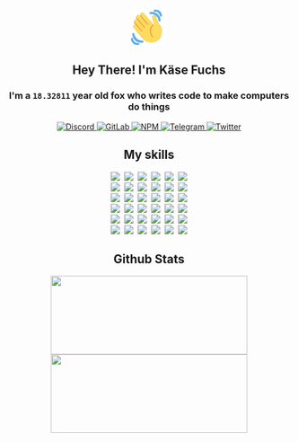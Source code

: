 <div><p align=center><img src=./resources/images/wave.gif width=64px height=64px></p><h2 align=center>Hey There! I'm Käse Fuchs</h2><h3 align=center>I'm a <code>18.32811</code> year old fox who writes code to make computers do things</h3><p align=center><a href=https://discord.com/users/507526681125322772><img alt=Discord src="https://img.shields.io/badge/Discord-5865F2?logo=discord&logoColor=white&style=flat-square#a9a40600fcd621200c0016b805bbf072"> </a><a href=https://gitlab.com/kasefuchs><img alt=GitLab src="https://img.shields.io/badge/GitLab-330F63?logo=gitlab&logoColor=white&style=flat-square#a9a40600fcd621200c0016b805bbf072"> </a><a href=https://npmjs.com/~kasefuchs><img alt=NPM src="https://img.shields.io/badge/NPM-CB3837?logo=npm&logoColor=white&style=flat-square#a9a40600fcd621200c0016b805bbf072"> </a><a href=https://t.me/kasefuchs><img alt=Telegram src="https://img.shields.io/badge/Telegram-2CA5E0?logo=telegram&logoColor=white&style=flat-square#a9a40600fcd621200c0016b805bbf072"> </a><a href=https://twitter.com/kasefuchs><img alt=Twitter src="https://img.shields.io/badge/Twitter-1DA1F2?logo=twitter&logoColor=white&style=flat-square#a9a40600fcd621200c0016b805bbf072"></a></p><h2 align=center>My skills</h2><p align=center><a href=https://aws.amazon.com/ ><picture><source srcset="https://skillicons.dev/icons?i=aws&theme=dark#a9a40600fcd621200c0016b805bbf072" media="(prefers-color-scheme: dark)"><source srcset="https://skillicons.dev/icons?i=aws&theme=light#a9a40600fcd621200c0016b805bbf072" media="(prefers-color-scheme: light), (prefers-color-scheme: no-preference)"><img src="https://skillicons.dev/icons?i=aws&theme=light#a9a40600fcd621200c0016b805bbf072"></picture></a>&nbsp;&nbsp;<a href=https://en.wikipedia.org/wiki/Bash_(Unix_shell)><picture><source srcset="https://skillicons.dev/icons?i=bash&theme=dark#a9a40600fcd621200c0016b805bbf072" media="(prefers-color-scheme: dark)"><source srcset="https://skillicons.dev/icons?i=bash&theme=light#a9a40600fcd621200c0016b805bbf072" media="(prefers-color-scheme: light), (prefers-color-scheme: no-preference)"><img src="https://skillicons.dev/icons?i=bash&theme=light#a9a40600fcd621200c0016b805bbf072"></picture></a>&nbsp;&nbsp;<a href=https://discord.com/developers/docs><picture><source srcset="https://skillicons.dev/icons?i=bots&theme=dark#a9a40600fcd621200c0016b805bbf072" media="(prefers-color-scheme: dark)"><source srcset="https://skillicons.dev/icons?i=bots&theme=light#a9a40600fcd621200c0016b805bbf072" media="(prefers-color-scheme: light), (prefers-color-scheme: no-preference)"><img src="https://skillicons.dev/icons?i=bots&theme=light#a9a40600fcd621200c0016b805bbf072"></picture></a>&nbsp;&nbsp;<a href=https://www.cloudflare.com/ ><picture><source srcset="https://skillicons.dev/icons?i=cloudflare&theme=dark#a9a40600fcd621200c0016b805bbf072" media="(prefers-color-scheme: dark)"><source srcset="https://skillicons.dev/icons?i=cloudflare&theme=light#a9a40600fcd621200c0016b805bbf072" media="(prefers-color-scheme: light), (prefers-color-scheme: no-preference)"><img src="https://skillicons.dev/icons?i=cloudflare&theme=light#a9a40600fcd621200c0016b805bbf072"></picture></a>&nbsp;&nbsp;<a href=https://en.wikipedia.org/wiki/CSS><picture><source srcset="https://skillicons.dev/icons?i=css&theme=dark#a9a40600fcd621200c0016b805bbf072" media="(prefers-color-scheme: dark)"><source srcset="https://skillicons.dev/icons?i=css&theme=light#a9a40600fcd621200c0016b805bbf072" media="(prefers-color-scheme: light), (prefers-color-scheme: no-preference)"><img src="https://skillicons.dev/icons?i=css&theme=light#a9a40600fcd621200c0016b805bbf072"></picture></a>&nbsp;&nbsp;<a href=https://www.docker.com/ ><picture><source srcset="https://skillicons.dev/icons?i=docker&theme=dark#a9a40600fcd621200c0016b805bbf072" media="(prefers-color-scheme: dark)"><source srcset="https://skillicons.dev/icons?i=docker&theme=light#a9a40600fcd621200c0016b805bbf072" media="(prefers-color-scheme: light), (prefers-color-scheme: no-preference)"><img src="https://skillicons.dev/icons?i=docker&theme=light#a9a40600fcd621200c0016b805bbf072"></picture></a><br><a href=https://www.electronjs.org/ ><picture><source srcset="https://skillicons.dev/icons?i=electron&theme=dark#a9a40600fcd621200c0016b805bbf072" media="(prefers-color-scheme: dark)"><source srcset="https://skillicons.dev/icons?i=electron&theme=light#a9a40600fcd621200c0016b805bbf072" media="(prefers-color-scheme: light), (prefers-color-scheme: no-preference)"><img src="https://skillicons.dev/icons?i=electron&theme=light#a9a40600fcd621200c0016b805bbf072"></picture></a>&nbsp;&nbsp;<a href=https://expressjs.com/ ><picture><source srcset="https://skillicons.dev/icons?i=express&theme=dark#a9a40600fcd621200c0016b805bbf072" media="(prefers-color-scheme: dark)"><source srcset="https://skillicons.dev/icons?i=express&theme=light#a9a40600fcd621200c0016b805bbf072" media="(prefers-color-scheme: light), (prefers-color-scheme: no-preference)"><img src="https://skillicons.dev/icons?i=express&theme=light#a9a40600fcd621200c0016b805bbf072"></picture></a>&nbsp;&nbsp;<a href=https://www.figma.com/ ><picture><source srcset="https://skillicons.dev/icons?i=figma&theme=dark#a9a40600fcd621200c0016b805bbf072" media="(prefers-color-scheme: dark)"><source srcset="https://skillicons.dev/icons?i=figma&theme=light#a9a40600fcd621200c0016b805bbf072" media="(prefers-color-scheme: light), (prefers-color-scheme: no-preference)"><img src="https://skillicons.dev/icons?i=figma&theme=light#a9a40600fcd621200c0016b805bbf072"></picture></a>&nbsp;&nbsp;<a href=https://firebase.google.com/ ><picture><source srcset="https://skillicons.dev/icons?i=firebase&theme=dark#a9a40600fcd621200c0016b805bbf072" media="(prefers-color-scheme: dark)"><source srcset="https://skillicons.dev/icons?i=firebase&theme=light#a9a40600fcd621200c0016b805bbf072" media="(prefers-color-scheme: light), (prefers-color-scheme: no-preference)"><img src="https://skillicons.dev/icons?i=firebase&theme=light#a9a40600fcd621200c0016b805bbf072"></picture></a>&nbsp;&nbsp;<a href=https://flask.palletsprojects.com/ ><picture><source srcset="https://skillicons.dev/icons?i=flask&theme=dark#a9a40600fcd621200c0016b805bbf072" media="(prefers-color-scheme: dark)"><source srcset="https://skillicons.dev/icons?i=flask&theme=light#a9a40600fcd621200c0016b805bbf072" media="(prefers-color-scheme: light), (prefers-color-scheme: no-preference)"><img src="https://skillicons.dev/icons?i=flask&theme=light#a9a40600fcd621200c0016b805bbf072"></picture></a>&nbsp;&nbsp;<a href=https://cloud.google.com/ ><picture><source srcset="https://skillicons.dev/icons?i=gcp&theme=dark#a9a40600fcd621200c0016b805bbf072" media="(prefers-color-scheme: dark)"><source srcset="https://skillicons.dev/icons?i=gcp&theme=light#a9a40600fcd621200c0016b805bbf072" media="(prefers-color-scheme: light), (prefers-color-scheme: no-preference)"><img src="https://skillicons.dev/icons?i=gcp&theme=light#a9a40600fcd621200c0016b805bbf072"></picture></a><br><a href=https://git-scm.com/ ><picture><source srcset="https://skillicons.dev/icons?i=git&theme=dark#a9a40600fcd621200c0016b805bbf072" media="(prefers-color-scheme: dark)"><source srcset="https://skillicons.dev/icons?i=git&theme=light#a9a40600fcd621200c0016b805bbf072" media="(prefers-color-scheme: light), (prefers-color-scheme: no-preference)"><img src="https://skillicons.dev/icons?i=git&theme=light#a9a40600fcd621200c0016b805bbf072"></picture></a>&nbsp;&nbsp;<a href=https://github.com/ ><picture><source srcset="https://skillicons.dev/icons?i=github&theme=dark#a9a40600fcd621200c0016b805bbf072" media="(prefers-color-scheme: dark)"><source srcset="https://skillicons.dev/icons?i=github&theme=light#a9a40600fcd621200c0016b805bbf072" media="(prefers-color-scheme: light), (prefers-color-scheme: no-preference)"><img src="https://skillicons.dev/icons?i=github&theme=light#a9a40600fcd621200c0016b805bbf072"></picture></a>&nbsp;&nbsp;<a href=https://gitlab.com/ ><picture><source srcset="https://skillicons.dev/icons?i=gitlab&theme=dark#a9a40600fcd621200c0016b805bbf072" media="(prefers-color-scheme: dark)"><source srcset="https://skillicons.dev/icons?i=gitlab&theme=light#a9a40600fcd621200c0016b805bbf072" media="(prefers-color-scheme: light), (prefers-color-scheme: no-preference)"><img src="https://skillicons.dev/icons?i=gitlab&theme=light#a9a40600fcd621200c0016b805bbf072"></picture></a>&nbsp;&nbsp;<a href=https://www.heroku.com/ ><picture><source srcset="https://skillicons.dev/icons?i=heroku&theme=dark#a9a40600fcd621200c0016b805bbf072" media="(prefers-color-scheme: dark)"><source srcset="https://skillicons.dev/icons?i=heroku&theme=light#a9a40600fcd621200c0016b805bbf072" media="(prefers-color-scheme: light), (prefers-color-scheme: no-preference)"><img src="https://skillicons.dev/icons?i=heroku&theme=light#a9a40600fcd621200c0016b805bbf072"></picture></a>&nbsp;&nbsp;<a href=https://en.wikipedia.org/wiki/HTML><picture><source srcset="https://skillicons.dev/icons?i=html&theme=dark#a9a40600fcd621200c0016b805bbf072" media="(prefers-color-scheme: dark)"><source srcset="https://skillicons.dev/icons?i=html&theme=light#a9a40600fcd621200c0016b805bbf072" media="(prefers-color-scheme: light), (prefers-color-scheme: no-preference)"><img src="https://skillicons.dev/icons?i=html&theme=light#a9a40600fcd621200c0016b805bbf072"></picture></a>&nbsp;&nbsp;<a href=https://en.wikipedia.org/wiki/JavaScript><picture><source srcset="https://skillicons.dev/icons?i=js&theme=dark#a9a40600fcd621200c0016b805bbf072" media="(prefers-color-scheme: dark)"><source srcset="https://skillicons.dev/icons?i=js&theme=light#a9a40600fcd621200c0016b805bbf072" media="(prefers-color-scheme: light), (prefers-color-scheme: no-preference)"><img src="https://skillicons.dev/icons?i=js&theme=light#a9a40600fcd621200c0016b805bbf072"></picture></a><br><a href=https://en.wikipedia.org/wiki/Linux><picture><source srcset="https://skillicons.dev/icons?i=linux&theme=dark#a9a40600fcd621200c0016b805bbf072" media="(prefers-color-scheme: dark)"><source srcset="https://skillicons.dev/icons?i=linux&theme=light#a9a40600fcd621200c0016b805bbf072" media="(prefers-color-scheme: light), (prefers-color-scheme: no-preference)"><img src="https://skillicons.dev/icons?i=linux&theme=light#a9a40600fcd621200c0016b805bbf072"></picture></a>&nbsp;&nbsp;<a href=https://mui.com/ ><picture><source srcset="https://skillicons.dev/icons?i=materialui&theme=dark#a9a40600fcd621200c0016b805bbf072" media="(prefers-color-scheme: dark)"><source srcset="https://skillicons.dev/icons?i=materialui&theme=light#a9a40600fcd621200c0016b805bbf072" media="(prefers-color-scheme: light), (prefers-color-scheme: no-preference)"><img src="https://skillicons.dev/icons?i=materialui&theme=light#a9a40600fcd621200c0016b805bbf072"></picture></a>&nbsp;&nbsp;<a href=https://en.wikipedia.org/wiki/Markdown><picture><source srcset="https://skillicons.dev/icons?i=md&theme=dark#a9a40600fcd621200c0016b805bbf072" media="(prefers-color-scheme: dark)"><source srcset="https://skillicons.dev/icons?i=md&theme=light#a9a40600fcd621200c0016b805bbf072" media="(prefers-color-scheme: light), (prefers-color-scheme: no-preference)"><img src="https://skillicons.dev/icons?i=md&theme=light#a9a40600fcd621200c0016b805bbf072"></picture></a>&nbsp;&nbsp;<a href=https://www.mongodb.com/ ><picture><source srcset="https://skillicons.dev/icons?i=mongodb&theme=dark#a9a40600fcd621200c0016b805bbf072" media="(prefers-color-scheme: dark)"><source srcset="https://skillicons.dev/icons?i=mongodb&theme=light#a9a40600fcd621200c0016b805bbf072" media="(prefers-color-scheme: light), (prefers-color-scheme: no-preference)"><img src="https://skillicons.dev/icons?i=mongodb&theme=light#a9a40600fcd621200c0016b805bbf072"></picture></a>&nbsp;&nbsp;<a href=https://www.mysql.com/ ><picture><source srcset="https://skillicons.dev/icons?i=mysql&theme=dark#a9a40600fcd621200c0016b805bbf072" media="(prefers-color-scheme: dark)"><source srcset="https://skillicons.dev/icons?i=mysql&theme=light#a9a40600fcd621200c0016b805bbf072" media="(prefers-color-scheme: light), (prefers-color-scheme: no-preference)"><img src="https://skillicons.dev/icons?i=mysql&theme=light#a9a40600fcd621200c0016b805bbf072"></picture></a>&nbsp;&nbsp;<a href=https://nextjs.org/ ><picture><source srcset="https://skillicons.dev/icons?i=nextjs&theme=dark#a9a40600fcd621200c0016b805bbf072" media="(prefers-color-scheme: dark)"><source srcset="https://skillicons.dev/icons?i=nextjs&theme=light#a9a40600fcd621200c0016b805bbf072" media="(prefers-color-scheme: light), (prefers-color-scheme: no-preference)"><img src="https://skillicons.dev/icons?i=nextjs&theme=light#a9a40600fcd621200c0016b805bbf072"></picture></a><br><a href=https://nodejs.org/en/ ><picture><source srcset="https://skillicons.dev/icons?i=nodejs&theme=dark#a9a40600fcd621200c0016b805bbf072" media="(prefers-color-scheme: dark)"><source srcset="https://skillicons.dev/icons?i=nodejs&theme=light#a9a40600fcd621200c0016b805bbf072" media="(prefers-color-scheme: light), (prefers-color-scheme: no-preference)"><img src="https://skillicons.dev/icons?i=nodejs&theme=light#a9a40600fcd621200c0016b805bbf072"></picture></a>&nbsp;&nbsp;<a href=https://www.postgresql.org/ ><picture><source srcset="https://skillicons.dev/icons?i=postgres&theme=dark#a9a40600fcd621200c0016b805bbf072" media="(prefers-color-scheme: dark)"><source srcset="https://skillicons.dev/icons?i=postgres&theme=light#a9a40600fcd621200c0016b805bbf072" media="(prefers-color-scheme: light), (prefers-color-scheme: no-preference)"><img src="https://skillicons.dev/icons?i=postgres&theme=light#a9a40600fcd621200c0016b805bbf072"></picture></a>&nbsp;&nbsp;<a href=https://learn.microsoft.com/en-us/powershell/ ><picture><source srcset="https://skillicons.dev/icons?i=powershell&theme=dark#a9a40600fcd621200c0016b805bbf072" media="(prefers-color-scheme: dark)"><source srcset="https://skillicons.dev/icons?i=powershell&theme=light#a9a40600fcd621200c0016b805bbf072" media="(prefers-color-scheme: light), (prefers-color-scheme: no-preference)"><img src="https://skillicons.dev/icons?i=powershell&theme=light#a9a40600fcd621200c0016b805bbf072"></picture></a>&nbsp;&nbsp;<a href=https://www.python.org/ ><picture><source srcset="https://skillicons.dev/icons?i=py&theme=dark#a9a40600fcd621200c0016b805bbf072" media="(prefers-color-scheme: dark)"><source srcset="https://skillicons.dev/icons?i=py&theme=light#a9a40600fcd621200c0016b805bbf072" media="(prefers-color-scheme: light), (prefers-color-scheme: no-preference)"><img src="https://skillicons.dev/icons?i=py&theme=light#a9a40600fcd621200c0016b805bbf072"></picture></a>&nbsp;&nbsp;<a href=https://www.raspberrypi.org/ ><picture><source srcset="https://skillicons.dev/icons?i=raspberrypi&theme=dark#a9a40600fcd621200c0016b805bbf072" media="(prefers-color-scheme: dark)"><source srcset="https://skillicons.dev/icons?i=raspberrypi&theme=light#a9a40600fcd621200c0016b805bbf072" media="(prefers-color-scheme: light), (prefers-color-scheme: no-preference)"><img src="https://skillicons.dev/icons?i=raspberrypi&theme=light#a9a40600fcd621200c0016b805bbf072"></picture></a>&nbsp;&nbsp;<a href=https://reactjs.org/ ><picture><source srcset="https://skillicons.dev/icons?i=react&theme=dark#a9a40600fcd621200c0016b805bbf072" media="(prefers-color-scheme: dark)"><source srcset="https://skillicons.dev/icons?i=react&theme=light#a9a40600fcd621200c0016b805bbf072" media="(prefers-color-scheme: light), (prefers-color-scheme: no-preference)"><img src="https://skillicons.dev/icons?i=react&theme=light#a9a40600fcd621200c0016b805bbf072"></picture></a><br><a href=https://redux.js.org/ ><picture><source srcset="https://skillicons.dev/icons?i=redux&theme=dark#a9a40600fcd621200c0016b805bbf072" media="(prefers-color-scheme: dark)"><source srcset="https://skillicons.dev/icons?i=redux&theme=light#a9a40600fcd621200c0016b805bbf072" media="(prefers-color-scheme: light), (prefers-color-scheme: no-preference)"><img src="https://skillicons.dev/icons?i=redux&theme=light#a9a40600fcd621200c0016b805bbf072"></picture></a>&nbsp;&nbsp;<a href=https://en.wikipedia.org/wiki/Regular_expression><picture><source srcset="https://skillicons.dev/icons?i=regex&theme=dark#a9a40600fcd621200c0016b805bbf072" media="(prefers-color-scheme: dark)"><source srcset="https://skillicons.dev/icons?i=regex&theme=light#a9a40600fcd621200c0016b805bbf072" media="(prefers-color-scheme: light), (prefers-color-scheme: no-preference)"><img src="https://skillicons.dev/icons?i=regex&theme=light#a9a40600fcd621200c0016b805bbf072"></picture></a>&nbsp;&nbsp;<a href=https://en.wikipedia.org/wiki/Sass_(stylesheet_language)><picture><source srcset="https://skillicons.dev/icons?i=sass&theme=dark#a9a40600fcd621200c0016b805bbf072" media="(prefers-color-scheme: dark)"><source srcset="https://skillicons.dev/icons?i=sass&theme=light#a9a40600fcd621200c0016b805bbf072" media="(prefers-color-scheme: light), (prefers-color-scheme: no-preference)"><img src="https://skillicons.dev/icons?i=sass&theme=light#a9a40600fcd621200c0016b805bbf072"></picture></a>&nbsp;&nbsp;<a href=https://www.typescriptlang.org/ ><picture><source srcset="https://skillicons.dev/icons?i=ts&theme=dark#a9a40600fcd621200c0016b805bbf072" media="(prefers-color-scheme: dark)"><source srcset="https://skillicons.dev/icons?i=ts&theme=light#a9a40600fcd621200c0016b805bbf072" media="(prefers-color-scheme: light), (prefers-color-scheme: no-preference)"><img src="https://skillicons.dev/icons?i=ts&theme=light#a9a40600fcd621200c0016b805bbf072"></picture></a>&nbsp;&nbsp;<a href=https://unity.com/ ><picture><source srcset="https://skillicons.dev/icons?i=unity&theme=dark#a9a40600fcd621200c0016b805bbf072" media="(prefers-color-scheme: dark)"><source srcset="https://skillicons.dev/icons?i=unity&theme=light#a9a40600fcd621200c0016b805bbf072" media="(prefers-color-scheme: light), (prefers-color-scheme: no-preference)"><img src="https://skillicons.dev/icons?i=unity&theme=light#a9a40600fcd621200c0016b805bbf072"></picture></a>&nbsp;&nbsp;<a href=https://workers.cloudflare.com/ ><picture><source srcset="https://skillicons.dev/icons?i=workers&theme=dark#a9a40600fcd621200c0016b805bbf072" media="(prefers-color-scheme: dark)"><source srcset="https://skillicons.dev/icons?i=workers&theme=light#a9a40600fcd621200c0016b805bbf072" media="(prefers-color-scheme: light), (prefers-color-scheme: no-preference)"><img src="https://skillicons.dev/icons?i=workers&theme=light#a9a40600fcd621200c0016b805bbf072"></picture></a><br></p><h2 align=center>Github Stats</h2><p align=center><picture><source srcset="https://github-readme-stats-kasefuchs.vercel.app/api/?count_private=true&hide_border=true&hide_rank=true&line_height=20&hide_title=true&username=Kasefuchs&theme=dark#a9a40600fcd621200c0016b805bbf072" media="(prefers-color-scheme: dark)"><source srcset="https://github-readme-stats-kasefuchs.vercel.app/api/?count_private=true&hide_border=true&hide_rank=true&line_height=20&hide_title=true&username=Kasefuchs&theme=light#a9a40600fcd621200c0016b805bbf072" media="(prefers-color-scheme: light), (prefers-color-scheme: no-preference)"><img align=middle width=350 height=140 src="https://github-readme-stats-kasefuchs.vercel.app/api/?count_private=true&hide_border=true&hide_rank=true&line_height=20&hide_title=true&username=Kasefuchs&theme=light#a9a40600fcd621200c0016b805bbf072"></picture><picture><source srcset="https://github-readme-stats-kasefuchs.vercel.app/api/top-langs/?count_private=true&hide_border=true&layout=compact&username=Kasefuchs&theme=dark#a9a40600fcd621200c0016b805bbf072" media="(prefers-color-scheme: dark)"><source srcset="https://github-readme-stats-kasefuchs.vercel.app/api/top-langs/?count_private=true&hide_border=true&layout=compact&username=Kasefuchs&theme=light#a9a40600fcd621200c0016b805bbf072" media="(prefers-color-scheme: light), (prefers-color-scheme: no-preference)"><img align=middle width=350 height=140 src="https://github-readme-stats-kasefuchs.vercel.app/api/top-langs/?count_private=true&hide_border=true&layout=compact&username=Kasefuchs&theme=light#a9a40600fcd621200c0016b805bbf072"></picture></p><img src="https://hit.yhype.me/github/profile?user_id=64592097#a9a40600fcd621200c0016b805bbf072" alt=""></div>